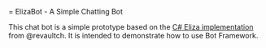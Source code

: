 = ElizaBot - A Simple Chatting Bot

This chat bot is a simple prototype based on the [C# Eliza implementation](https://github.com/revaultch/Eliza)
from @revaultch. It is intended to demonstrate how to use Bot Framework.
